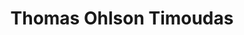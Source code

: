 ---
# Display name
title: Thomas Ohlson Timoudas

# Username (this should match the folder name)
authors:
- thomas

# Is this the primary user of the site?
superuser: false

# Role/position
role: Postdoctoral researcher

# Organizations/Affiliations
organizations:
- name: KTH Royal Institute of Technology
  url: ""

# Short bio (displayed in user profile at end of posts)
bio:

interests:
- Internet of Things
- Machine learning
- Optimal control

education:
  courses:
  - course: PhD in Mathematics
    institution: Royal Institute of Technology, Sweden
    year: 2018

# Social/Academic Networking
# For available icons, see: https://sourcethemes.com/academic/docs/page-builder/#icons
#   For an email link, use "fas" icon pack, "envelope" icon, and a link in the
#   form "mailto:your-email@example.com" or "#contact" for contact widget.
social:
- icon: google-scholar
  icon_pack: ai
  link: https://scholar.google.se/citations?user=RWGj7esAAAAJ
# Link to a PDF of your resume/CV from the About widget.
# To enable, copy your resume/CV to `static/files/cv.pdf` and uncomment the lines below.
# - icon: cv
#   icon_pack: ai
#   link: files/cv.pdf

# Enter email to display Gravatar (if Gravatar enabled in Config)
email: ""

# Organizational groups that you belong to (for People widget)
#   Set this to `[]` or comment out if you are not using People widget.
user_groups:
- Researchers
---